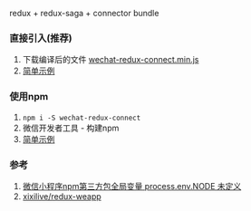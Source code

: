 redux + redux-saga + connector bundle

### 直接引入(推荐)
1. 下载编译后的文件 [wechat-redux-connect.min.js](https://github.com/se1phine/wechat-redux-connect/releases/download/0.2.0/wechat-redux-connect.min.js)
2. [简单示例](https://developers.weixin.qq.com/s/JlKxiXmP7xkV)

### 使用npm
1. `npm i -S wechat-redux-connect`
2. 微信开发者工具 - 构建npm
3. [简单示例](https://developers.weixin.qq.com/s/xTMI8Xmm74kD)

### 参考
1. [微信小程序npm第三方包全局变量 process.env.NODE 未定义](https://developers.weixin.qq.com/community/develop/doc/00020e18868198cdf2e7395945d800)
2. [xixilive/redux-weapp](https://github.com/xixilive/redux-weapp)

